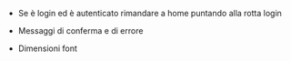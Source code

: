 * Se è login ed è autenticato rimandare a home puntando alla rotta login

* Messaggi di conferma e di errore

* Dimensioni font
